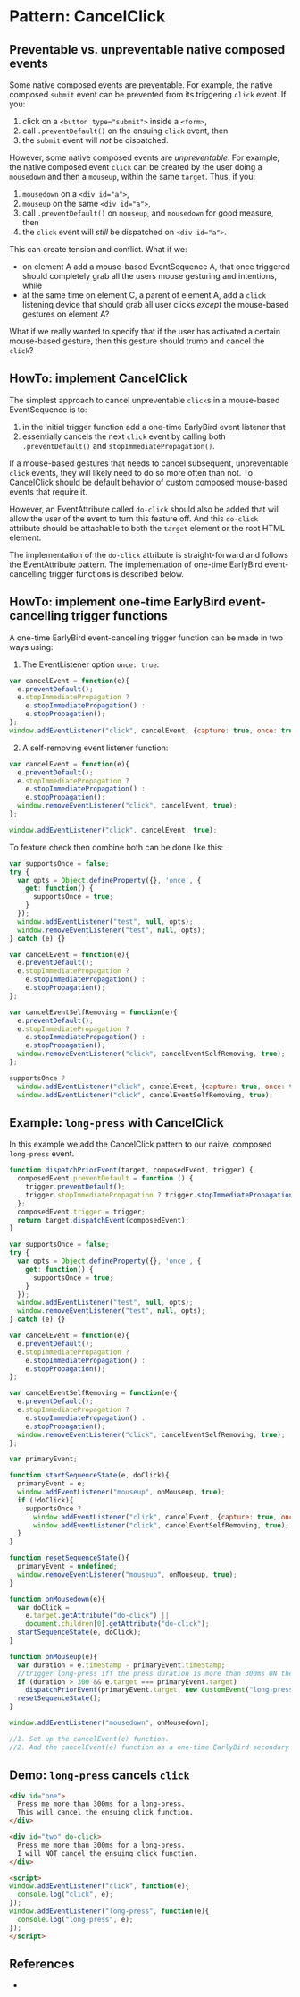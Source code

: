 # Pattern: CancelClick

## Preventable vs. unpreventable native composed events

Some native composed events are preventable. 
For example, the native composed `submit` event can be prevented from its triggering `click` event.
If you:

1. click on a `<button type="submit">` inside a `<form>`, 
2. call `.preventDefault()` on the ensuing `click` event, then 
3. the `submit` event will *not* be dispatched.

However, some native composed events are *unpreventable*.
For example, the native composed event `click` can be created by the user doing a `mousedown` and then
a `mouseup`, within the same `target`. 
Thus, if you:

1. `mousedown` on a `<div id="a">`, 
2. `mouseup` on the same `<div id="a">`, 
3. call `.preventDefault()` on `mouseup`, and `mousedown` for good measure, then 
4. the `click` event will *still* be dispatched on `<div id="a">`.

This can create tension and conflict. What if we:
 * on element A add a mouse-based EventSequence A, that once triggered should completely grab all 
   the users mouse gesturing and intentions, while
 * at the same time on element C, a parent of element A, add a `click` listening device that should grab 
   all user clicks *except* the mouse-based gestures on element A?
   
What if we really wanted to specify that if the user has activated a certain mouse-based gesture, 
then this gesture should trump and cancel the `click`?

## HowTo: implement CancelClick

The simplest approach to cancel unpreventable `click`s in a mouse-based EventSequence is to:
1. in the initial trigger function add a one-time EarlyBird event listener that
2. essentially cancels the next `click` event by calling both `.preventDefault()` and 
   `stopImmediatePropagation()`.
   
If a mouse-based gestures that needs to cancel subsequent, unpreventable `click` events, 
they will likely need to do so more often than not. To CancelClick should be default behavior
of custom composed mouse-based events that require it.

However, an EventAttribute called `do-click` should also be added that will allow the user of the
event to turn this feature off. And this `do-click` attribute should be attachable to both 
the `target` element or the root HTML element.

The implementation of the `do-click` attribute is straight-forward and follows the EventAttribute pattern.
The implementation of one-time EarlyBird event-cancelling trigger functions is described below.

## HowTo: implement one-time EarlyBird event-cancelling trigger functions

A one-time EarlyBird event-cancelling trigger function can be made in two ways using:

1. The EventListener option `once: true`:
 
```javascript
var cancelEvent = function(e){
  e.preventDefault();
  e.stopImmediatePropagation ? 
    e.stopImmediatePropagation() : 
    e.stopPropagation(); 
};
window.addEventListener("click", cancelEvent, {capture: true, once: true});
```
   
2. A self-removing event listener function:

```javascript
var cancelEvent = function(e){
  e.preventDefault();
  e.stopImmediatePropagation ? 
    e.stopImmediatePropagation() : 
    e.stopPropagation();
  window.removeEventListener("click", cancelEvent, true);
};

window.addEventListener("click", cancelEvent, true);
```

To feature check then combine both can be done like this:

```javascript
var supportsOnce = false;
try {
  var opts = Object.defineProperty({}, 'once', {
    get: function() {
      supportsOnce = true;
    }
  });
  window.addEventListener("test", null, opts);
  window.removeEventListener("test", null, opts);
} catch (e) {}

var cancelEvent = function(e){
  e.preventDefault();
  e.stopImmediatePropagation ? 
    e.stopImmediatePropagation() : 
    e.stopPropagation();
};

var cancelEventSelfRemoving = function(e){
  e.preventDefault();
  e.stopImmediatePropagation ? 
    e.stopImmediatePropagation() : 
    e.stopPropagation();
  window.removeEventListener("click", cancelEventSelfRemoving, true);
};

supportsOnce ? 
  window.addEventListener("click", cancelEvent, {capture: true, once: true}):
  window.addEventListener("click", cancelEventSelfRemoving, true);
```   

## Example: `long-press` with CancelClick

In this example we add the CancelClick pattern to our naive, composed `long-press` event.

```javascript
function dispatchPriorEvent(target, composedEvent, trigger) {
  composedEvent.preventDefault = function () {
    trigger.preventDefault();
    trigger.stopImmediatePropagation ? trigger.stopImmediatePropagation() : trigger.stopPropagation();
  };
  composedEvent.trigger = trigger;
  return target.dispatchEvent(composedEvent);
}

var supportsOnce = false;                                              //[1] start
try {
  var opts = Object.defineProperty({}, 'once', {
    get: function() {
      supportsOnce = true;
    }
  });
  window.addEventListener("test", null, opts);
  window.removeEventListener("test", null, opts);
} catch (e) {}

var cancelEvent = function(e){
  e.preventDefault();
  e.stopImmediatePropagation ? 
    e.stopImmediatePropagation() : 
    e.stopPropagation();
};

var cancelEventSelfRemoving = function(e){
  e.preventDefault();
  e.stopImmediatePropagation ? 
    e.stopImmediatePropagation() : 
    e.stopPropagation();
  window.removeEventListener("click", cancelEventSelfRemoving, true);  //[1] ends
};

var primaryEvent;                                               

function startSequenceState(e, doClick){                                 
  primaryEvent = e;                                     
  window.addEventListener("mouseup", onMouseup, true); 
  if (!doClick){                                                       //[3]
    supportsOnce ?                                                     //[2]
      window.addEventListener("click", cancelEvent, {capture: true, once: true}):
      window.addEventListener("click", cancelEventSelfRemoving, true);
  }
}

function resetSequenceState(){
  primaryEvent = undefined;                                     
  window.removeEventListener("mouseup", onMouseup, true);             
}

function onMousedown(e){
  var doClick =                                                        //[3]
    e.target.getAttribute("do-click") || 
    document.children[0].getAttribute("do-click");
  startSequenceState(e, doClick);                                             
}

function onMouseup(e){                                          
  var duration = e.timeStamp - primaryEvent.timeStamp;
  //trigger long-press iff the press duration is more than 300ms ON the exact same mouse event target.
  if (duration > 300 && e.target === primaryEvent.target)       
    dispatchPriorEvent(primaryEvent.target, new CustomEvent("long-press", {bubbles: true, composed: true, detail: duration}), e);
  resetSequenceState();                                         
}

window.addEventListener("mousedown", onMousedown);              

//1. Set up the cancelEvent(e) function.
//2. Add the cancelEvent(e) function as a one-time EarlyBird secondary trigger.
```

## Demo: `long-press` cancels `click`
```html
<div id="one">
  Press me more than 300ms for a long-press.
  This will cancel the ensuing click function.
</div>

<div id="two" do-click>
  Press me more than 300ms for a long-press.
  I will NOT cancel the ensuing click function.
</div>

<script>
window.addEventListener("click", function(e){
  console.log("click", e);
});
window.addEventListener("long-press", function(e){
  console.log("long-press", e);
});
</script>
```

## References

 * 